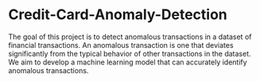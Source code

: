 # Credit-Card-Anomaly-Detection
The goal of this project is to detect anomalous transactions in a dataset of financial transactions. An anomalous transaction is one that deviates significantly from the typical behavior of other transactions in the dataset. We aim to develop a machine learning model that can accurately identify anomalous transactions.
